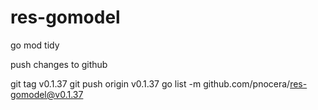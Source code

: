 # res-gomodel

go mod tidy

push changes to github

git tag v0.1.37
git push origin v0.1.37
go list -m github.com/pnocera/res-gomodel@v0.1.37
